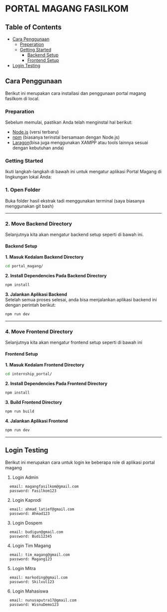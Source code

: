 # PORTAL MAGANG FASILKOM

## Table of Contents

- [Cara Penggunaan](#cara-penggunaan)
  - [Preperation](#preperation)
  - [Getting Started](#getting-started)
    - [Backend Setup](#backend-setup)
    - [Frontend Setup](#frontend-setup)
- [Login Testing](#login-testing)

## Cara Penggunaan

Berikut ini merupakan cara installasi dan penggunaan portal magang fasilkom di local.

### Preparation

Sebelum memulai, pastikan Anda telah menginstal hal berikut:

- [Node.js](https://nodejs.org/) (versi terbaru)
- [npm](https://www.npmjs.com/) (biasanya terinstal bersamaan dengan Node.js)
- [Laragon](https://laragon.org/download/)(bisa juga menggunakan XAMPP atau tools lainnya sesuai dengan kebutuhan anda)

### Getting Started

Ikuti langkah-langkah di bawah ini untuk mengatur aplikasi Portal Magang di lingkungan lokal Anda:

### 1. Open Folder

Buka folder hasil ekstrak tadi menggunakan terminal (saya biasanya menggunakan git bash)

---

### 2. Move Backend Directory

Selanjutnya kita akan mengatur backend setup seperti di bawah ini.

#### Backend Setup

**1. Masuk Kedalam Backend Directory**

```bash
cd portal_magang/
```

**2. Install Dependencies Pada Backend Directory**

```bash
npm install
```

**3. Jalankan Aplikasi Backend** <br>
Setelah semua proses selesai, anda bisa menjalankan aplikasi backend ini dengan perintah berikut:

```bash
npm run dev
```

---

### 4. Move Frontend Directory

Selanjutnya kita akan mengatur frontend setup seperti di bawah ini

#### Frontend Setup

**1. Masuk Kedalam Frontend Directory**

```bash
cd internship_portal/
```

**2. Install Dependencies Pada Frontend Directory**

```bash
npm install
```

**3. Build Frontend Directory**

```bash
npm run build
```

**4. Jalankan Aplikasi Frontend**

```bash
npm run dev
```

---

## Login Testing

Berikut ini merupakan cara untuk login ke beberapa role di aplikasi portal magang

1. Login Admin

```
  email: magangfasilkom@gmail.com
  password: Fasilkom123
```

2. Login Kaprodi

```
  email: ahmad_latief@gmail.com
  password: Ahmad123
```

3. Login Dospem

```
  email: budigun@gmail.com
  password: Budi12345
```

4. Login Tim Magang

```
  email: tim_magang@gmail.com
  password: Magang123
```

5. Login Mitra

```
  email: markoding@gmail.com
  password: Skilvul123
```

6. Login Mahasiswa

```
  email: nunusaputra17@gmail.com
  password: WisnuDemo123
```
